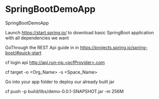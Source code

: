 # SpringBootDemoApp
SpringBootDemoApp

Launch https://start.spring.io/ to download basic SpringBoot application with all dependencies we want

GoThrough the REST Api guide in in https://projects.spring.io/spring-boot/#quick-start

cf login api http://api.run-np.<pcfProvider>.com

cf target -o <Org_Name> -s <Space_Name>

Go into your app folder to deploy our already built jar

cf push -p build/libs/demo-0.0.1-SNAPSHOT.jar -m 256M
